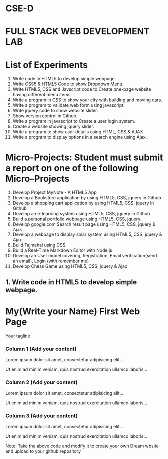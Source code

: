 # CSE-D
# FULL STACK WEB DEVELOPMENT LAB

# List of Experiments
1. Write code in HTML5 to develop simple webpage.
2. Write CSS5 & HTML5 Code to show Dropdown Menu.
3. Write HTML5, CSS and Javscript code to Create one-page website having different menu items.
4. Write a program in CSS to show your city with building and moving cars.
5. Write a program to validate web form using javascript.
6. Write jquery code to show website slider.
7. Show version control in Github.
8. Write a program in javascript to Create a user login system.
9. Create a website showing jquery slider.
10. Write a program to show user details using HTML, CSS & AJAX
11. Write a program to display options in a search engine using Ajax. 

# Micro-Projects: Student must submit a report on one of the following Micro–Projects 
1. Develop Project MyNote - A HTML5 App
2. Develop a Bookstore application by using HTML5, CSS, jquery in Github
3. Develop a shopping cart application by using HTML5, CSS, jquery in Github
4. Develop an e-learning system using HTML5, CSS, jquery in Github
5. Build a personal portfolio webpage using HTML5, CSS, jquery.
6. Develop google.com Search result page using HTML5, CSS, jquery & Ajax
7. Develop a webpage to display solar system using HTML5, CSS, jquery & Ajax
8. Build Tajmahal using CSS.
9. Build a Real-Time Markdown Editor with Node.js
10. Develop an User model covering, Registration, Email verification(send an email), Login (with
remember me)
11. Develop Chess Game using HTML5, CSS, jquery & Ajax 




## 1. Write code in HTML5 to develop simple webpage. 

<!DOCTYPE html>
<html lang="en">
<head>
  <title>My Personal welsite</title>
  <meta charset="utf-8">
  <meta name="viewport" content="width=device-width, initial-scale=1">
  <link rel="stylesheet" href="https://maxcdn.bootstrapcdn.com/bootstrap/3.4.1/css/bootstrap.min.css">
  <script src="https://ajax.googleapis.com/ajax/libs/jquery/3.5.1/jquery.min.js"></script>
  <script src="https://maxcdn.bootstrapcdn.com/bootstrap/3.4.1/js/bootstrap.min.js"></script>
</head>
<body>

<div class="jumbotron text-center">
  <h1>My(Write your Name) First Web Page</h1>
  <p>Your tagline </p> 
</div>
  
<div class="container">
  <div class="row">
    <div class="col-sm-4">
      <h3>Column 1 (Add your content)</h3>
      <p>Lorem ipsum dolor sit amet, consectetur adipisicing elit...</p>
      <p>Ut enim ad minim veniam, quis nostrud exercitation ullamco laboris...</p>
    </div>
    <div class="col-sm-4">
      <h3>Column 2 (Add your content)</h3>
      <p>Lorem ipsum dolor sit amet, consectetur adipisicing elit...</p>
      <p>Ut enim ad minim veniam, quis nostrud exercitation ullamco laboris...</p>
    </div>
    <div class="col-sm-4">
      <h3>Column 3 (Add your content) </h3>        
      <p>Lorem ipsum dolor sit amet, consectetur adipisicing elit...</p>
      <p>Ut enim ad minim veniam, quis nostrud exercitation ullamco laboris...</p>
    </div>
  </div>
</div>

</body>
</html>





Note: Take the above code and modify it to create your own Dream  wbsite and upload to your github repository

